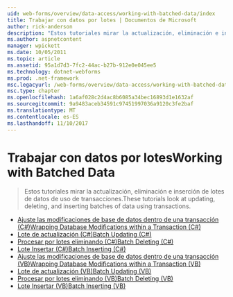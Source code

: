 ```yaml
---
uid: web-forms/overview/data-access/working-with-batched-data/index
title: Trabajar con datos por lotes | Documentos de Microsoft
author: rick-anderson
description: "Estos tutoriales mirar la actualización, eliminación e inserción de lotes de datos de uso de transacciones."
ms.author: aspnetcontent
manager: wpickett
ms.date: 10/05/2011
ms.topic: article
ms.assetid: 95a1d7d3-7fc2-44ac-b27b-912e0e045ee5
ms.technology: dotnet-webforms
ms.prod: .net-framework
msc.legacyurl: /web-forms/overview/data-access/working-with-batched-data
msc.type: chapter
ms.openlocfilehash: 1a6af028c2d4ac8b6085a34bec16893d1e1632af
ms.sourcegitcommit: 9a9483aceb34591c97451997036a9120c3fe2baf
ms.translationtype: MT
ms.contentlocale: es-ES
ms.lasthandoff: 11/10/2017
---
```

<a name="working-with-batched-data"></a><span data-ttu-id="d7f3b-103">Trabajar con datos por lotes</span><span class="sxs-lookup"><span data-stu-id="d7f3b-103">Working with Batched Data</span></span>
====================
> <span data-ttu-id="d7f3b-104">Estos tutoriales mirar la actualización, eliminación e inserción de lotes de datos de uso de transacciones.</span><span class="sxs-lookup"><span data-stu-id="d7f3b-104">These tutorials look at updating, deleting, and inserting batches of data using transactions.</span></span>


- [<span data-ttu-id="d7f3b-105">Ajuste las modificaciones de base de datos dentro de una transacción (C#)</span><span class="sxs-lookup"><span data-stu-id="d7f3b-105">Wrapping Database Modifications within a Transaction (C#)</span></span>](wrapping-database-modifications-within-a-transaction-cs.md)
- [<span data-ttu-id="d7f3b-106">Lote de actualización (C#)</span><span class="sxs-lookup"><span data-stu-id="d7f3b-106">Batch Updating (C#)</span></span>](batch-updating-cs.md)
- [<span data-ttu-id="d7f3b-107">Procesar por lotes eliminando (C#)</span><span class="sxs-lookup"><span data-stu-id="d7f3b-107">Batch Deleting (C#)</span></span>](batch-deleting-cs.md)
- [<span data-ttu-id="d7f3b-108">Lote Insertar (C#)</span><span class="sxs-lookup"><span data-stu-id="d7f3b-108">Batch Inserting (C#)</span></span>](batch-inserting-cs.md)
- [<span data-ttu-id="d7f3b-109">Ajuste las modificaciones de base de datos dentro de una transacción (VB)</span><span class="sxs-lookup"><span data-stu-id="d7f3b-109">Wrapping Database Modifications within a Transaction (VB)</span></span>](wrapping-database-modifications-within-a-transaction-vb.md)
- [<span data-ttu-id="d7f3b-110">Lote de actualización (VB)</span><span class="sxs-lookup"><span data-stu-id="d7f3b-110">Batch Updating (VB)</span></span>](batch-updating-vb.md)
- [<span data-ttu-id="d7f3b-111">Procesar por lotes eliminando (VB)</span><span class="sxs-lookup"><span data-stu-id="d7f3b-111">Batch Deleting (VB)</span></span>](batch-deleting-vb.md)
- [<span data-ttu-id="d7f3b-112">Lote Insertar (VB)</span><span class="sxs-lookup"><span data-stu-id="d7f3b-112">Batch Inserting (VB)</span></span>](batch-inserting-vb.md)
